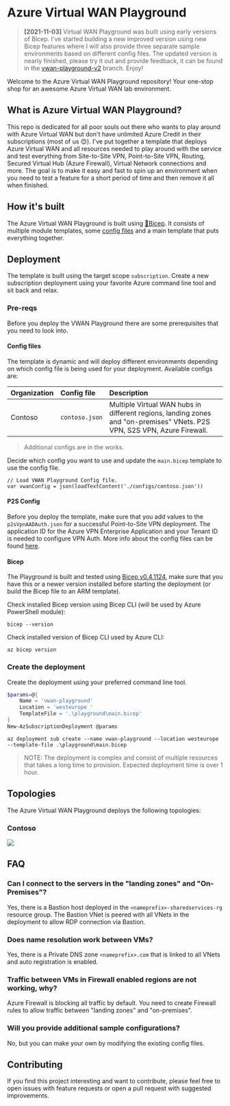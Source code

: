 # Azure Virtual WAN Playground

> **[2021-11-03]** Virtual WAN Playground was built using early versions of Bicep. I've started building a new improved version using new Bicep features where I will also provide three separate sample environments based on different config files. The updated version is nearly finished, please try it out and provide feedback, it can be found in the  [vwan-playground-v2](https://github.com/StefanIvemo/vwan-playground/tree/vwan-playground-v2) branch. Enjoy!

Welcome to the Azure Virtual WAN Playground repository! Your one-stop shop for an awesome Azure Virtual WAN lab environment.

## What is Azure Virtual WAN Playground?

This repo is dedicated for all poor souls out there who wants to play around with Azure Virtual WAN but don't have unlimited Azure Credit in their subscriptions (most of us 😊). I've put together a template that deploys Azure Virtual WAN and all resources needed to play around with the service and test everything from Site-to-Site VPN, Point-to-Site VPN, Routing, Secured Virtual Hub (Azure Firewall), Virtual Network connections and more. The goal is to make it easy and fast to spin up an environment when you need to test a feature for a short period of time and then remove it all when finished.

## How it's built

The Azure Virtual WAN Playground is built using [💪Bicep](https://github.com/Azure/bicep). It consists of multiple module templates, some [config files](./playground/configs/README.md) and a main template that puts everything together.

## Deployment

The template is built using the target scope `subscription`. Create a new subscription deployment using your favorite Azure command line tool and sit back and relax.

### Pre-reqs

Before you deploy the VWAN Playground there are some prerequisites that you need to look into.

#### Config files

The template is dynamic and will deploy different environments depending on which config file is being used for your deployment. Available configs are:

| Organization | Config file | Description |
|:--|:--|:--|
| Contoso | `contoso.json` | Multiple Virtual WAN hubs in different regions, landing zones and "on-premises" VNets. P2S VPN, S2S VPN, Azure Firewall. |

> Additional configs are in the works.

Decide which config you want to use and update the `main.bicep` template to use the config file.

```bicep
// Load VWAN Playground Config file. 
var vwanConfig = json(loadTextContent('./configs/contoso.json'))
```

#### P2S Config

Before you deploy the template, make sure that you add values to the `p2sVpnAADAuth.json` for a successful Point-to-Site VPN deployment. The application ID for the Azure VPN Enterprise Application and your Tenant ID is needed to configure VPN Auth. More info about the config files can be found [here](./playground/configs/README.md).

#### Bicep

The Playground is built and tested using [Bicep v0.4.1124](https://github.com/Azure/bicep/releases/tag/v0.4.1124), make sure that you have this or a newer version installed before starting the deployment (or build the Bicep file to an ARM template).

Check installed Bicep version using Bicep CLI (will be used by Azure PowerShell module):
```azurecli
bicep --version
```

Check installed version of Bicep CLI used by Azure CLI:
```azurecli
az bicep version
```

### Create the deployment

Create the deployment using your preferred command line tool.

```powershell
$params=@{
    Name = 'vwan-playground'
    Location = 'westeurope '
    TemplateFile = '.\playground\main.bicep'
}
New-AzSubscriptionDeployment @params
```

```azurecli
az deployment sub create --name vwan-playground --location westeurope --template-file .\playground\main.bicep
```

> NOTE: The deployment is complex and consist of multiple resources that takes a long time to provision. Expected deployment time is over 1 hour.

## Topologies

The Azure Virtual WAN Playground deploys the following topologies:

### Contoso

<img src="https://github.com/StefanIvemo/vwan-playground/blob/main/media/vwan-playground-contoso-topology.png?raw=true">

## FAQ

### Can I connect to the servers in the "landing zones" and "On-Premises"?

Yes, there is a Bastion host deployed in the `<nameprefix>-sharedservices-rg` resource group. The Bastion VNet is peered with all VNets in the deployment to allow RDP connection via Bastion. 

### Does name resolution work between VMs?

Yes, there is a Private DNS zone `<nameprefix>.com` that is linked to all VNets and auto registration is enabled.

### Traffic between VMs in Firewall enabled regions are not working, why?

Azure Firewall is blocking all traffic by default. You need to create Firewall rules to allow traffic between "landing zones" and "on-premises".

### Will you provide additional sample configurations?

No, but you can make your own by modifying the existing config files.

## Contributing

If you find this project interesting and want to contribute, please feel free to open issues with feature requests or open a pull request with suggested improvements.
